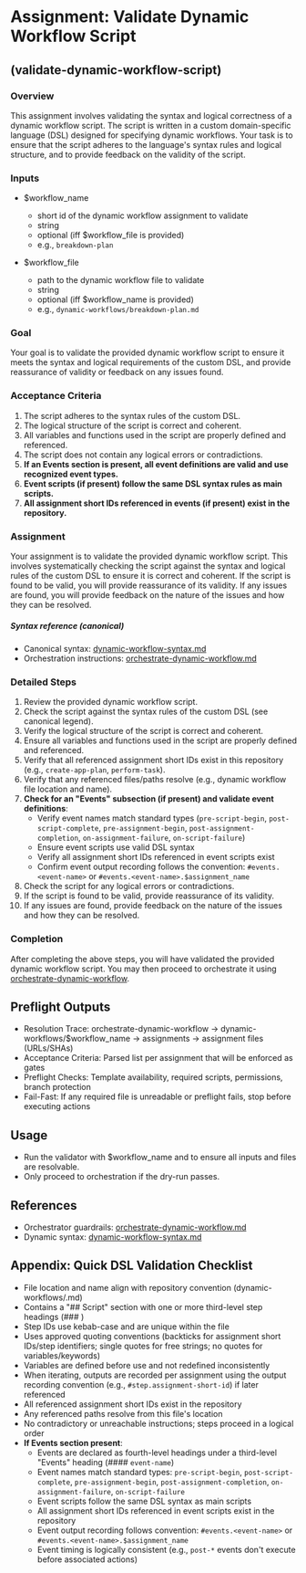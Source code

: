 # Assignment: Validate Dynamic Workflow Script

## (validate-dynamic-workflow-script)

### Overview

This assignment involves validating the syntax and logical correctness of a dynamic workflow script. The script is written in a custom domain-specific language (DSL) designed for specifying dynamic workflows. Your task is to ensure that the script adheres to the language's syntax rules and logical structure, and to provide feedback on the validity of the script.

### Inputs

- $workflow_name
    - short id of the dynamic workflow assignment to validate
    - string
    - optional (iff $workflow_file is provided)
    - e.g., `breakdown-plan`
  
 - $workflow_file
    - path to the dynamic workflow file to validate
    - string
    - optional (iff $workflow_name is provided)    
    - e.g., `dynamic-workflows/breakdown-plan.md`

### Goal

Your goal is to validate the provided dynamic workflow script to ensure it meets the syntax and logical requirements of the custom DSL, and provide reassurance of validity or feedback on any issues found.

### Acceptance Criteria

1. The script adheres to the syntax rules of the custom DSL.
2. The logical structure of the script is correct and coherent.
3. All variables and functions used in the script are properly defined and referenced.
4. The script does not contain any logical errors or contradictions.
5. **If an Events section is present, all event definitions are valid and use recognized event types.**
6. **Event scripts (if present) follow the same DSL syntax rules as main scripts.**
7. **All assignment short IDs referenced in events (if present) exist in the repository.**

### Assignment

Your assignment is to validate the provided dynamic workflow script. This involves systematically checking the script against the syntax and logical rules of the custom DSL to ensure it is correct and coherent. If the script is found to be valid, you will provide reassurance of its validity. If any issues are found, you will provide feedback on the nature of the issues and how they can be resolved. 

##### Syntax reference (canonical)

- Canonical syntax: [dynamic-workflow-syntax.md](./dynamic-workflows/dynamic-workflow-syntax.md)
- Orchestration instructions: [orchestrate-dynamic-workflow.md](./orchestrate-dynamic-workflow.md)

### Detailed Steps

1. Review the provided dynamic workflow script.
2. Check the script against the syntax rules of the custom DSL (see canonical legend).
3. Verify the logical structure of the script is correct and coherent.
4. Ensure all variables and functions used in the script are properly defined and referenced.
5. Verify that all referenced assignment short IDs exist in this repository (e.g., `create-app-plan`, `perform-task`).
6. Verify that any referenced files/paths resolve (e.g., dynamic workflow file location and name).
7. **Check for an "Events" subsection (if present) and validate event definitions**:
   - Verify event names match standard types (`pre-script-begin`, `post-script-complete`, `pre-assignment-begin`, `post-assignment-completion`, `on-assignment-failure`, `on-script-failure`)
   - Ensure event scripts use valid DSL syntax
   - Verify all assignment short IDs referenced in event scripts exist
   - Confirm event output recording follows the convention: `#events.<event-name>` or `#events.<event-name>.$assignment_name`
8. Check the script for any logical errors or contradictions.
9. If the script is found to be valid, provide reassurance of its validity.
10. If any issues are found, provide feedback on the nature of the issues and how they can be resolved.

### Completion

After completing the above steps, you will have validated the provided dynamic workflow script. You may then proceed to orchestrate it using [orchestrate-dynamic-workflow](./orchestrate-dynamic-workflow.md).

## Preflight Outputs
- Resolution Trace: orchestrate-dynamic-workflow → dynamic-workflows/$workflow_name → assignments → assignment files (URLs/SHAs)
- Acceptance Criteria: Parsed list per assignment that will be enforced as gates
- Preflight Checks: Template availability, required scripts, permissions, branch protection
- Fail-Fast: If any required file is unreadable or preflight fails, stop before executing actions

## Usage
- Run the validator with $workflow_name and to ensure all inputs and files are resolvable.
- Only proceed to orchestration if the dry-run passes.

## References
- Orchestrator guardrails: [orchestrate-dynamic-workflow.md](./orchestrate-dynamic-workflow.md)
- Dynamic syntax: [dynamic-workflow-syntax.md](./dynamic-workflows/dynamic-workflow-syntax.md)

## Appendix: Quick DSL Validation Checklist

- File location and name align with repository convention (dynamic-workflows/<name>.md)
- Contains a "## Script" section with one or more third-level step headings (### <step-id>)
- Step IDs use kebab-case and are unique within the file
- Uses approved quoting conventions (backticks for assignment short IDs/step identifiers; single quotes for free strings; no quotes for variables/keywords)
- Variables are defined before use and not redefined inconsistently
- When iterating, outputs are recorded per assignment using the output recording convention (e.g., `#step.assignment-short-id`) if later referenced
- All referenced assignment short IDs exist in the repository
- Any referenced paths resolve from this file's location
- No contradictory or unreachable instructions; steps proceed in a logical order
- **If Events section present**:
  - Events are declared as fourth-level headings under a third-level "Events" heading (#### `event-name`)
  - Event names match standard types: `pre-script-begin`, `post-script-complete`, `pre-assignment-begin`, `post-assignment-completion`, `on-assignment-failure`, `on-script-failure`
  - Event scripts follow the same DSL syntax as main scripts
  - All assignment short IDs referenced in event scripts exist in the repository
  - Event output recording follows convention: `#events.<event-name>` or `#events.<event-name>.$assignment_name`
  - Event timing is logically consistent (e.g., `post-*` events don't execute before associated actions)